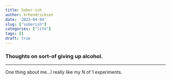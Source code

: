 ```yaml
---
title: Sober-ish
author: krhendrickson
date: '2023-04-04'
slug: ["soberish"]
categories: ["life"]
tags: []
draft: true
---
```


### Thoughts on sort-of giving up alcohol.

---

One thing about me...I really like my N of 1 experiments. 

